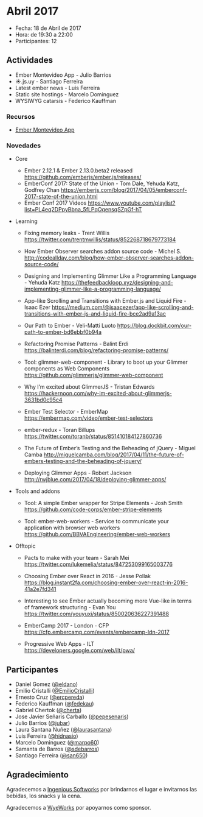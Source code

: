 # Abril 2017

* Fecha: 18 de Abril de 2017
* Hora: de 19:30 a 22:00
* Participantes: 12

## Actividades

* Ember Montevideo App - Julio Barrios
* ☀️.js.uy - Santiago Ferreira
* Latest ember news - Luis Ferreira
* Static site hostings - Marcelo Dominguez
* WYSIWYG catarsis - Federico Kauffman

### Recursos

* [Ember Montevideo App](https://github.com/jubar/ember-montevideo-app)

### Novedades

* Core
  * Ember 2.12.1 & Ember 2.13.0.beta2 released
    https://github.com/emberjs/ember.js/releases/
  * EmberConf 2017: State of the Union - Tom Dale, Yehuda Katz, Godfrey Chan
    https://emberjs.com/blog/2017/04/05/emberconf-2017-state-of-the-union.html
  * Ember Conf 2017 Videos
    https://www.youtube.com/playlist?list=PL4eq2DPpyBbna_5fLPqOqensqSZpGf-hT

* Learning
  * Fixing memory leaks - Trent Willis
    https://twitter.com/trentmwillis/status/852268718679773184

  * How Ember Observer searches addon source code - Michel S.
    http://codeallday.com/blog/how-ember-observer-searches-addon-source-code/

  * Designing and Implementing Glimmer Like a Programming Language - Yehuda Katz
    https://thefeedbackloop.xyz/designing-and-implementing-glimmer-like-a-programming-language/

  * App-like Scrolling and Transitions with Ember.js and Liquid Fire - Isaac Ezer
    https://medium.com/@isaacezer/app-like-scrolling-and-transitions-with-ember-js-and-liquid-fire-bce2ad9a13ac

  * Our Path to Ember - Veli-Matti Luoto
    https://blog.dockbit.com/our-path-to-ember-bd6ebbf0b94a

  * Refactoring Promise Patterns - Balint Erdi
    https://balinterdi.com/blog/refactoring-promise-patterns/

  * Tool: glimmer-web-component - Library to boot up your Glimmer components as Web Components
    https://github.com/glimmerjs/glimmer-web-component

  * Why I’m excited about GlimmerJS - Tristan Edwards
    https://hackernoon.com/why-im-excited-about-glimmerjs-3631bd0c95c4

  * Ember Test Selector - EmberMap
    https://embermap.com/video/ember-test-selectors

  * ember-redux - Toran Billups
    https://twitter.com/toranb/status/851410184127860736

  * The Future of Ember’s Testing and the Beheading of jQuery - Miguel Camba
    http://miguelcamba.com/blog/2017/04/11/the-future-of-embers-testing-and-the-beheading-of-jquery/

  * Deploying Glimmer Apps - Robert Jackson
    http://rwjblue.com/2017/04/18/deploying-glimmer-apps/

* Tools and addons
  * Tool: A simple Ember wrapper for Stripe Elements - Josh Smith
    https://github.com/code-corps/ember-stripe-elements

  * Tool: ember-web-workers - Service to communicate your application with browser web workers
    https://github.com/BBVAEngineering/ember-web-workers

* Offtopic
  * Pacts to make with your team - Sarah Mei
    https://twitter.com/lukemelia/status/847253099165003776

  * Choosing Ember over React in 2016 - Jesse Pollak
    https://blog.instant2fa.com/choosing-ember-over-react-in-2016-41a2e7fd341

  * Interesting to see Ember actually becoming more Vue-like in terms of framework structuring - Evan You
    https://twitter.com/youyuxi/status/850020636227391488

  * EmberCamp 2017 - London - CFP
    https://cfp.embercamp.com/events/embercamp-ldn-2017

  * Progressive Web Apps - ILT
    https://developers.google.com/web/ilt/pwa/

## Participantes

* Daniel Gomez ([@eldano](https://github.com/eldano))
* Emilio Cristalli ([@EmilioCristalli](https://github.com/EmilioCristalli))
* Ernesto Cruz ([@ercpereda](https://github.com/ercpereda))
* Federico Kauffman ([@fedekau](https://github.com/fedekau))
* Gabriel Chertok ([@cherta](https://github.com/cherta))
* Jose Javier Señaris Carballo ([@pepesenaris](https://github.com/pepesenaris))
* Julio Barrios ([@jubar](https://github.com/jubar))
* Laura Santana Nuñez ([@laurasantana](https://github.com/laurasantana))
* Luis Ferreira ([@hidnasio](https://github.com/hidnasio))
* Marcelo Dominguez ([@marpo60](https://github.com/marpo60))
* Samanta de Barros ([@sdebarros](https://github.com/sdebarros))
* Santiago Ferreira ([@san650](https://github.com/san650))

## Agradecimiento

Agradecemos a [Ingenious Softworks](http://www.ingsw.com/) por brindarnos el lugar e
invitarnos las bebidas, los snacks y la cena.

Agradecemos a [WyeWorks](https://wyeworks.com/) por apoyarnos como sponsor.
